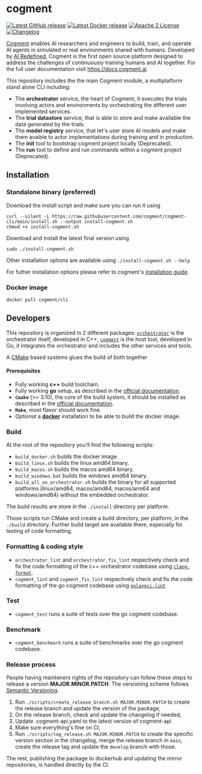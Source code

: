 # cogment

[![Latest GitHub release](https://img.shields.io/github/v/release/cogment/cogment?label=binary%20release&sort=semver&style=flat-square)](https://github.com/cogment/cogment/releases) [![Latest Docker release](https://img.shields.io/docker/v/cogment/cogment?label=docker%20release&sort=semver&style=flat-square)](https://hub.docker.com/r/cogment/cogment) [![Apache 2 License](https://img.shields.io/badge/license-Apache%202-green?style=flat-square)](./LICENSE) [![Changelog](https://img.shields.io/badge/-Changelog%20-blueviolet?style=flat-square)](./CHANGELOG.md)

[Cogment](https://cogment.ai) enables AI researchers and engineers to build, train, and operate AI agents in simulated or real environments shared with humans. Developed by [AI Redefined](https://ai-r.com), Cogment is the first open source platform designed to address the challenges of continuously training humans and AI together. For the full user documentation visit <https://docs.cogment.ai>

This repository includes the the main Cogment module, a multiplatform stand alone CLI including:

- The **orchestrator** service, the heart of Cogment, it executes the trials involving actors and environments by orchestrating the different user implemented services.
- The **trial datastore** service, that is able to store and make available the data generated by the trials.
- The **model registry** service, that let's user store AI models and make them avaible to actor implementations during training and in production.
- The **init** tool to bootstrap cogment project locally (Deprecated).
- The **run** tool to define and run commands within a cogment project (Deprecated).

## Installation

### Standalone binary (preferred)

Download the install script and make sure you can run it using

```console
curl --silent -L https://raw.githubusercontent.com/cogment/cogment-cli/main/install.sh --output install-cogment.sh
chmod +x install-cogment.sh
```

Download and install the latest final version using

```console
sudo ./install-cogment.sh
```

Other installation options are available using `./install-cogment.sh --help`

For futher installation options please refer to cogment's [installation guide](https://docs.cogment.ai/introduction/installation/).

### Docker image

```console
docker pull cogment/cli
```

## Developers

This repository is organized in 2 different packages: [`orchestrator`](#orchestrator) is the orchestrator itself, developed in C++, [`cogment`](#cogment) is the host tool, developed in Go, it integrates the orchestrator and includes the other services and tools.

A [CMake](https://cmake.org) based systems glues the build of both together

#### Prerequisites

- Fully working **c++** build toolchain.
- Fully working **go** setup, as described in the [official documentation](https://golang.org/doc/install).
- **`Cmake`** (>= 3.10), the core of the build system, it should be installed as described in the [official documentation](https://cmake.org/install/).
- **`Make`**, most flavor should work fine.
- _Optional_ a [**docker**](https://www.docker.com/) installation to be able to build the docker image.

### Build

At the root of the repository you'll find the following scripts:

- `build_docker.sh` builds the docker image.
- `build_linux.sh` builds the linux amd64 binary.
- `build_macos.sh` builds the macos amd64 binary.
- `build_windows.bat` builds the windows amd64 binary.
- `build_all_no_orchestrator.sh` builds the binary for all supported platforms (linux/amd64, macos/amd64, macos/arm64 and windows/amd64) without the embedded orchestrator.

The build results are store in the `./install` directory per platform.

Those scripts run CMake and create a build directory, per platform, in the `./build` directory. Further build target are available there, especially for testing of code formatting.

### Formatting & coding style

- `orchestrator_lint` and `orchestrator_fix_lint` respectively check and fix the code formatting of the c++ orchestrator codebase using [`clang-format`](https://clang.llvm.org/docs/ClangFormat.html).
- `cogment_lint` and `cogment_fix_lint` respectively check and fix the code formatting of the go cogment codebase using [`golangci-lint`](https://golangci-lint.run)

### Test

- `cogment_test` runs a suite of tests over the go cogment codebase.

### Benchmark

- `cogment_benchmark` runs a suite of benchmarks over the go cogment codebase.

### Release process

People having mainteners rights of the repository can follow these steps to release a version **MAJOR.MINOR.PATCH**. The versioning scheme follows [Semantic Versioning](http://semver.org/spec/v2.0.0.html).

1. Run `./scripts/create_release_branch.sh MAJOR.MINOR.PATCH` to create the release branch and update the version of the package,
2. On the release branch, check and update the changelog if needed,
3. Update .cogment-api.yaml to the latest version of cogment-api
4. Make sure everything's fine on CI,
5. Run `./scripts/tag_release.sh MAJOR.MINOR.PATCH` to create the specific version section in the changelog, merge the release branch in `main`, create the release tag and update the `develop` branch with those.

The rest, publishing the package to dockerhub and updating the mirror repositories, is handled directly by the CI.
